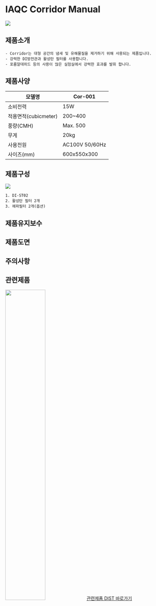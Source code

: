 # IAQC Corridor Manual

<img src="http://drive.google.com/uc?export=view&id=1GbAFELwjaBskbtag66Ns3A6CRBD_XMrP">

## 제품소개
    - Corridor는 대형 공간의 냄새 및 유해물질을 제거하기 위해 사용되는 제품입니다.
    - 강력한 DI방전관과 활성탄 필터를 사용합니다.
    - 포름알데히드 등의 사용이 많은 실험실에서 강력한 효과를 발휘 합니다.

## 제품사양

모델명 | Cor-001 
---- | ---- 
소비전력 | 15W 
적용면적(cubicmeter) | 200~400
풍량(CMH) | Max. 500
무게 | 20kg
사용전원 | AC100V 50/60Hz
사이즈(mm) | 600x550x300  

## 제품구성

<img src="http://drive.google.com/uc?export=view&id=1pNY0aJ3dqA9jREx0chLp7IoR4YjZhazL">

    1. DI-ST02
    2. 활성탄 필터 2개
    3. 헤파필터 2개(옵션)

## 제품유지보수

## 제품도면

## 주의사항

## 관련제품

<img src="http://drive.google.com/uc?export=view&id=1TrGM7dN8UK4TWupeeqIuQKwhpQ4X0jTN" width="50%">
<a href="./iaqc_dist_manual.md">관련제품 DIST 바로가기</a>